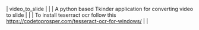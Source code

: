 

| video_to_slide |   |
| A python based Tkinder application for converting video to slide |    |
| To  install teserract ocr follow this https://codetoprosper.com/tesseract-ocr-for-windows/ |    |

